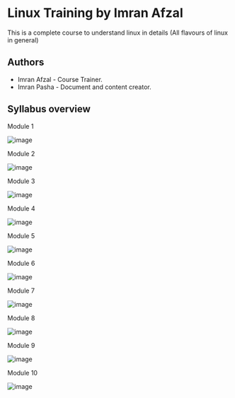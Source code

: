 # Linux Training by Imran Afzal

This is a complete course to understand linux in details (All flavours of linux in general)




## Authors

- Imran Afzal - Course Trainer.
- Imran Pasha - Document and content creator.

## Syllabus overview

Module 1

![image](https://user-images.githubusercontent.com/80830406/204153809-d48456cb-1762-402b-9a08-2ed3734ebd9a.png)

Module 2

![image](https://user-images.githubusercontent.com/80830406/204154004-f4231d24-438c-4112-98fa-ce9dbdd31502.png)

Module 3

![image](https://user-images.githubusercontent.com/80830406/204154087-0d231cae-cbc0-4759-ba95-46cf3d391000.png)

Module 4

![image](https://user-images.githubusercontent.com/80830406/204154160-f794f875-e029-4bb9-944f-758ced481e1e.png)

Module 5

![image](https://user-images.githubusercontent.com/80830406/204154263-76c10599-7d08-45dc-9afe-49eaddf75fb7.png)

Module 6

![image](https://user-images.githubusercontent.com/80830406/204154305-18792fe1-dfb9-4d1a-85de-45ce7778c05d.png)

Module 7

![image](https://user-images.githubusercontent.com/80830406/204154357-927f4397-222f-4295-8078-3a2ecef41ce2.png)

Module 8

![image](https://user-images.githubusercontent.com/80830406/204154380-a4589857-ba57-42da-9634-57c59e63433a.png)

Module 9

![image](https://user-images.githubusercontent.com/80830406/204154405-c8d4fdad-2c26-4c17-9e11-dc7c55783da5.png)

Module 10

![image](https://user-images.githubusercontent.com/80830406/204154432-17b5cba1-0b94-435c-b271-4ebfcfa5c564.png)
